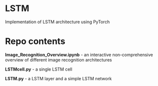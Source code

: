 # LSTM

Implementation of LSTM architecture using PyTorch

# Repo contents 

**Image_Recognition_Overview.ipynb** - an interactive non-comprehensive overview of different image recognition architectures

**LSTMcell.py** - a single LSTM cell

**LSTM.py** - a LSTM layer and a simple LSTM network
